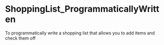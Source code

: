 # ShoppingList_ProgrammaticallyWritten
To programmatically write a shopping list that allows you to add items and check them off
